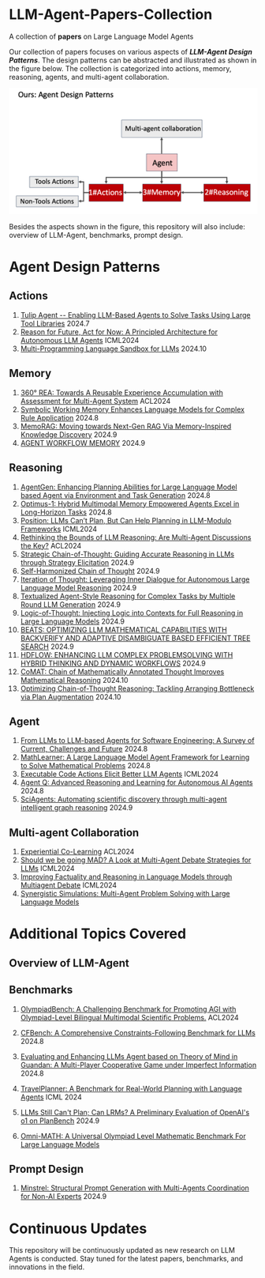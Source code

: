 # LLM-Agent-Papers-Collection
A collection of **papers** on Large Language Model Agents

Our collection of papers focuses on various aspects of ***LLM-Agent Design Patterns***. The design patterns can be abstracted and illustrated as shown in the figure below. The collection is categorized into actions, memory, reasoning, agents, and multi-agent collaboration.

![agent_design_pattern](assets/agent_design_pattern.png)

Besides the aspects shown in the figure, this repository will also include: overview of LLM-Agent, benchmarks, prompt design.

# Agent Design Patterns

## Actions

1. [Tulip Agent -- Enabling LLM-Based Agents to Solve Tasks Using Large Tool Libraries](https://arxiv.org/abs/2407.21778) 2024.7
1. [Reason for Future, Act for Now: A Principled Architecture for Autonomous LLM Agents](https://openreview.net/pdf?id=MGkeWJxQVl) ICML2024
1. [Multi-Programming Language Sandbox for LLMs](https://arxiv.org/pdf/2410.23074) 2024.10

## Memory

1. [360° REA: Towards A Reusable Experience Accumulation with Assessment for Multi-Agent System](https://arxiv.org/abs/2404.05569) ACL2024
1. [Symbolic Working Memory Enhances Language Models for Complex Rule Application](https://arxiv.org/abs/2408.13654) 2024.8
1. [MemoRAG: Moving towards Next-Gen RAG Via Memory-Inspired Knowledge Discovery](https://arxiv.org/abs/2409.05591) 2024.9
1. [AGENT WORKFLOW MEMORY](https://arxiv.org/pdf/2409.07429) 2024.9

## Reasoning

1. [ AgentGen: Enhancing Planning Abilities for Large Language Model based Agent via Environment and Task Generation](https://arxiv.org/abs/2408.00764) 2024.8
1. [Optimus-1: Hybrid Multimodal Memory Empowered Agents Excel in Long-Horizon Tasks](https://arxiv.org/pdf/2408.03615) 2024.8
1. [Position: LLMs Can’t Plan, But Can Help Planning in LLM-Modulo Frameworks](https://arxiv.org/pdf/2402.01817) ICML2024
1. [Rethinking the Bounds of LLM Reasoning: Are Multi-Agent Discussions the Key?](https://arxiv.org/abs/2402.18272) ACL2024
1. [Strategic Chain-of-Thought: Guiding Accurate Reasoning in LLMs through Strategy Elicitation](https://arxiv.org/abs/2409.03271) 2024.9
1. [Self-Harmonized Chain of Thought](https://arxiv.org/abs/2409.04057) 2024.9
1. [Iteration of Thought: Leveraging Inner Dialogue for Autonomous Large Language Model Reasoning](https://arxiv.org/abs/2409.12618) 2024.9
1. [Textualized Agent-Style Reasoning for Complex Tasks by Multiple Round LLM Generation](https://arxiv.org/pdf/2409.12411) 2024.9
1. [Logic-of-Thought: Injecting Logic into Contexts for Full Reasoning in Large Language Models](https://arxiv.org/abs/2409.17539) 2024.9
1. [BEATS: OPTIMIZING LLM MATHEMATICAL CAPABILITIES WITH BACKVERIFY AND ADAPTIVE DISAMBIGUATE BASED EFFICIENT TREE SEARCH](https://arxiv.org/pdf/2409.17972) 2024.9
1. [HDFLOW: ENHANCING LLM COMPLEX PROBLEMSOLVING WITH HYBRID THINKING AND DYNAMIC WORKFLOWS](https://arxiv.org/pdf/2409.17433) 2024.9
1. [CoMAT: Chain of Mathematically Annotated Thought Improves Mathematical Reasoning](https://arxiv.org/abs/2410.10336) 2024.10
1. [Optimizing Chain-of-Thought Reasoning: Tackling Arranging Bottleneck via Plan Augmentation](https://arxiv.org/abs/2410.16812) 2024.10

## Agent

1. [From LLMs to LLM-based Agents for Software Engineering: A Survey of Current, Challenges and Future](https://arxiv.org/abs/2408.02479) 2024.8
2. [MathLearner: A Large Language Model Agent Framework for Learning to Solve Mathematical Problems](https://arxiv.org/abs/2408.01779) 2024.8
3. [Executable Code Actions Elicit Better LLM Agents](https://arxiv.org/pdf/2402.01030) ICML2024
4. [Agent Q: Advanced Reasoning and Learning for Autonomous AI Agents](https://arxiv.org/pdf/2408.07199) 2024.8
5. [SciAgents: Automating scientific discovery through multi-agent intelligent graph reasoning](https://arxiv.org/abs/2409.05556) 2024.9



## Multi-agent Collaboration

1. [Experiential Co-Learning](https://arxiv.org/abs/2312.17025) ACL2024
1. [Should we be going MAD? A Look at Multi-Agent Debate Strategies for LLMs](https://openreview.net/forum?id=CrUmgUaAQp) ICML2024
1. [Improving Factuality and Reasoning in Language Models through Multiagent Debate](https://arxiv.org/pdf/2305.14325) ICML2024
1. [Synergistic Simulations: Multi-Agent Problem Solving with Large Language Models](https://arxiv.org/abs/2409.13753)

# Additional Topics Covered

## Overview of LLM-Agent

## Benchmarks

1. [OlympiadBench: A Challenging Benchmark for Promoting AGI with Olympiad-Level Bilingual Multimodal Scientific Problems.](https://github.com/OpenBMB/OlympiadBench) ACL2024

1. [CFBench: A Comprehensive Constraints-Following Benchmark for LLMs](https://arxiv.org/abs/2408.01122) 2024.8

1. [Evaluating and Enhancing LLMs Agent based on Theory of Mind in Guandan: A Multi-Player Cooperative Game under Imperfect Information](https://arxiv.org/abs/2408.02559) 2024.8

1. [TravelPlanner: A Benchmark for Real-World Planning with Language Agents](https://arxiv.org/pdf/2402.01622) ICML 2024

1. [LLMs Still Can't Plan; Can LRMs? A Preliminary Evaluation of OpenAI's o1 on PlanBench](https://arxiv.org/abs/2409.13373) 2024.9

1. [Omni-MATH: A Universal Olympiad Level Mathematic Benchmark For Large Language Models](https://arxiv.org/abs/2410.07985)

   



## Prompt Design

1. [Minstrel: Structural Prompt Generation with Multi-Agents
   Coordination for Non-AI Experts](https://arxiv.org/pdf/2409.13449) 2024.9

# Continuous Updates

This repository will be continuously updated as new research on LLM Agents is conducted. Stay tuned for the latest papers, benchmarks, and innovations in the field.
